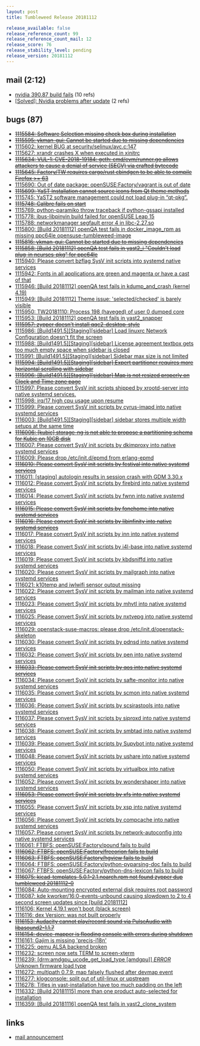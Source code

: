 ```yaml
---
layout: post
title: Tumbleweed Release 20181112

release_available: false
release_reference_count: 99
release_reference_count_mail: 12
release_score: 76
release_stability_level: pending
release_version: 20181112
---
```


## mail (2:12)

- [nvidia 390.87 build fails](https://lists.opensuse.org/opensuse-factory/2018-11/msg00082.html) (10 refs)
- [\[Solved\]: Nvidia problems after update](https://lists.opensuse.org/opensuse-factory/2018-11/msg00114.html) (2 refs)

## bugs (87)

<!--more-->

- ~~[1115584: Software Selection missing check box during installation](https://bugzilla.opensuse.org/show_bug.cgi?id=1115584)~~
- ~~[1115595: ykman-gui: Cannot be started due to missing dependencies](https://bugzilla.opensuse.org/show_bug.cgi?id=1115595)~~
- [1115602: kernel BUG at security/selinux/avc.c:147](https://bugzilla.opensuse.org/show_bug.cgi?id=1115602)
- [1115627: xrandr crashes X when executed in xinitrc](https://bugzilla.opensuse.org/show_bug.cgi?id=1115627)
- ~~[1115634: VUL-1: CVE-2018-19184: geth: cmd/evm/runner.go allows attackers to cause a denial of service (SEGV) via crafted bytecode](https://bugzilla.opensuse.org/show_bug.cgi?id=1115634)~~
- ~~[1115645: Factory/TW requires cargo/rust cbindgen to be able to compile Firefox >= 63](https://bugzilla.opensuse.org/show_bug.cgi?id=1115645)~~
- [1115690: Out of date package: openSUSE:Factory/vagrant is out of date](https://bugzilla.opensuse.org/show_bug.cgi?id=1115690)
- ~~[1115699: YaST Installation cannot source icons from Qt theme methods](https://bugzilla.opensuse.org/show_bug.cgi?id=1115699)~~
- [1115745: YaST2 software management could not load plug-in “qt-pkg”.](https://bugzilla.opensuse.org/show_bug.cgi?id=1115745)
- ~~[1115748: Calibre fails on start](https://bugzilla.opensuse.org/show_bug.cgi?id=1115748)~~
- [1115769: python-paramiko throw traceback if python-gssapi installed](https://bugzilla.opensuse.org/show_bug.cgi?id=1115769)
- [1115778: ibus-libpinyin build failed for openSUSE Leap 15](https://bugzilla.opensuse.org/show_bug.cgi?id=1115778)
- [1115788: networkmanager segfault error 4 in libc-2.27.so](https://bugzilla.opensuse.org/show_bug.cgi?id=1115788)
- [1115800: \[Build 20181112\] openQA test fails in docker_image_rpm as missing ppc64le opensuse-tumbleweed-image](https://bugzilla.opensuse.org/show_bug.cgi?id=1115800)
- ~~[1115816: ykman-gui: Cannot be started due to missing dependencies](https://bugzilla.opensuse.org/show_bug.cgi?id=1115816)~~
- ~~[1115858: \[Build 20181112\] openQA test fails in yast2_i "Couldn't load plug-in ncurses-pkg" for ppc64le](https://bugzilla.opensuse.org/show_bug.cgi?id=1115858)~~
- [1115940: Please convert  bzflag SysV init scripts into systemd native services](https://bugzilla.opensuse.org/show_bug.cgi?id=1115940)
- [1115942: Fonts in all applications are green and magenta or have a cast of that](https://bugzilla.opensuse.org/show_bug.cgi?id=1115942)
- [1115946: \[Build 20181112\] openQA test fails in kdump_and_crash (kernel 4.19)](https://bugzilla.opensuse.org/show_bug.cgi?id=1115946)
- [1115949: \[Build 20181112\] Theme issue: 'selected/checked' is barely visible](https://bugzilla.opensuse.org/show_bug.cgi?id=1115949)
- [1115950: TW20181110: Process 198 (haveged) of user 0 dumped core](https://bugzilla.opensuse.org/show_bug.cgi?id=1115950)
- [1115953: \[Build 20181112\] openQA test fails in yast2_snapper](https://bugzilla.opensuse.org/show_bug.cgi?id=1115953)
- ~~[1115957: zypper doesn't install qqc2-desktop-style](https://bugzilla.opensuse.org/show_bug.cgi?id=1115957)~~
- [1115986: \[Build1491.5\]\[Staging\]\[sidebar\] Load linuxrc Network Configuration doesn't fit the screen](https://bugzilla.opensuse.org/show_bug.cgi?id=1115986)
- [1115988: \[Build1491.5\]\[Staging\]\[sidebar\] License agreement textbox gets too much empty space when sidebar is closed](https://bugzilla.opensuse.org/show_bug.cgi?id=1115988)
- [1115991: \[Build1491.5\]\[Staging\]\[sidebar\] Sidebar max size is not limited](https://bugzilla.opensuse.org/show_bug.cgi?id=1115991)
- ~~[1115994: \[Build1491.5\]\[Staging\]\[sidebar\] Expert partitioner requires more horizontal scrolling with sidebar](https://bugzilla.opensuse.org/show_bug.cgi?id=1115994)~~
- ~~[1115996: \[Build1491.5\]\[Staging\]\[sidebar\] Map is not resized properly on Clock and Time zone page](https://bugzilla.opensuse.org/show_bug.cgi?id=1115996)~~
- [1115997: Please convert  SysV init scripts shipped by xrootd-server into native systemd services.](https://bugzilla.opensuse.org/show_bug.cgi?id=1115997)
- [1115998: irq/17 high cpu usage upon resume](https://bugzilla.opensuse.org/show_bug.cgi?id=1115998)
- [1115999: Please convert SysV init scripts by cyrus-imapd into native systemd services](https://bugzilla.opensuse.org/show_bug.cgi?id=1115999)
- [1116003: \[Build1491.5\]\[Staging\]\[sidebar\] sidebar stores multiple width setups at the same time](https://bugzilla.opensuse.org/show_bug.cgi?id=1116003)
- ~~[1116006: \[kubic\] storage-ng is not able to propose a partitioning schema for Kubic on 10GB disk](https://bugzilla.opensuse.org/show_bug.cgi?id=1116006)~~
- [1116007: Please convert SysV init scripts by dkimproxy into native systemd services](https://bugzilla.opensuse.org/show_bug.cgi?id=1116007)
- [1116009: Please drop /etc/init.d/epmd from erlang-epmd](https://bugzilla.opensuse.org/show_bug.cgi?id=1116009)
- ~~[1116010: Please convert SysV init scripts by festival into native systemd services](https://bugzilla.opensuse.org/show_bug.cgi?id=1116010)~~
- [1116011: \[staging\] autologin results in session crash with GDM 3.30.x](https://bugzilla.opensuse.org/show_bug.cgi?id=1116011)
- [1116012: Please convert SysV init scripts by firebird into native systemd services](https://bugzilla.opensuse.org/show_bug.cgi?id=1116012)
- [1116014: Please convert SysV init scripts by  fwnn into native systemd services](https://bugzilla.opensuse.org/show_bug.cgi?id=1116014)
- ~~[1116015: Please convert SysV init scripts by fonehome into native systemd services](https://bugzilla.opensuse.org/show_bug.cgi?id=1116015)~~
- ~~[1116016: Please convert SysV init scripts by libinfinity into native systemd services](https://bugzilla.opensuse.org/show_bug.cgi?id=1116016)~~
- [1116017: Please convert SysV init scripts by inn into native systemd services](https://bugzilla.opensuse.org/show_bug.cgi?id=1116017)
- [1116018: Please convert SysV init scripts by i4l-base into native systemd services](https://bugzilla.opensuse.org/show_bug.cgi?id=1116018)
- [1116019: Please convert SysV init scripts by  kbdsniffd into native systemd services](https://bugzilla.opensuse.org/show_bug.cgi?id=1116019)
- [1116020: Please convert SysV init scripts by mailgraph into native systemd services](https://bugzilla.opensuse.org/show_bug.cgi?id=1116020)
- [1116021: k10temp and iwlwifi sensor output missing](https://bugzilla.opensuse.org/show_bug.cgi?id=1116021)
- [1116022: Please convert SysV init scripts by mailman into native systemd services](https://bugzilla.opensuse.org/show_bug.cgi?id=1116022)
- [1116023: Please convert SysV init scripts by mhvtl into native systemd services](https://bugzilla.opensuse.org/show_bug.cgi?id=1116023)
- [1116025: Please convert SysV init scripts by nxtvepg into native systemd services](https://bugzilla.opensuse.org/show_bug.cgi?id=1116025)
- [1116029: openstack-suse-macros: please drop /etc/init.d/openstack-skeleton](https://bugzilla.opensuse.org/show_bug.cgi?id=1116029)
- [1116030: Please convert SysV init scripts by pdnsd into native systemd services](https://bugzilla.opensuse.org/show_bug.cgi?id=1116030)
- [1116032: Please convert SysV init scripts by pen into native systemd services](https://bugzilla.opensuse.org/show_bug.cgi?id=1116032)
- ~~[1116033: Please convert SysV init scripts by qos into native systemd services](https://bugzilla.opensuse.org/show_bug.cgi?id=1116033)~~
- [1116034: Please convert SysV init scripts by safte-monitor into native systemd services](https://bugzilla.opensuse.org/show_bug.cgi?id=1116034)
- [1116035: Please convert SysV init scripts by scmon into native systemd services](https://bugzilla.opensuse.org/show_bug.cgi?id=1116035)
- [1116036: Please convert SysV init scripts by scsirastools into native systemd services](https://bugzilla.opensuse.org/show_bug.cgi?id=1116036)
- [1116037: Please convert SysV init scripts by siproxd into native systemd services](https://bugzilla.opensuse.org/show_bug.cgi?id=1116037)
- [1116038: Please convert SysV init scripts by smbtad into native systemd services](https://bugzilla.opensuse.org/show_bug.cgi?id=1116038)
- [1116039: Please convert SysV init scripts by Supybot into native systemd services](https://bugzilla.opensuse.org/show_bug.cgi?id=1116039)
- [1116048: Please convert SysV init scripts by ushare into native systemd services](https://bugzilla.opensuse.org/show_bug.cgi?id=1116048)
- [1116050: Please convert SysV init scripts by virtualbox into native systemd services](https://bugzilla.opensuse.org/show_bug.cgi?id=1116050)
- [1116052: Please convert SysV init scripts by wondershaper into native systemd services](https://bugzilla.opensuse.org/show_bug.cgi?id=1116052)
- ~~[1116053: Please convert SysV init scripts by xfs into native systemd services](https://bugzilla.opensuse.org/show_bug.cgi?id=1116053)~~
- [1116055: Please convert SysV init scripts by xsp into native systemd services](https://bugzilla.opensuse.org/show_bug.cgi?id=1116055)
- [1116056: Please convert SysV init scripts by compcache into native systemd services](https://bugzilla.opensuse.org/show_bug.cgi?id=1116056)
- [1116057: Please convert SysV init scripts by network-autoconfig into native systemd services](https://bugzilla.opensuse.org/show_bug.cgi?id=1116057)
- [1116061: FTBFS: openSUSE:Factory/pound fails to build](https://bugzilla.opensuse.org/show_bug.cgi?id=1116061)
- ~~[1116062: FTBFS: openSUSE:Factory/freeorion fails to build](https://bugzilla.opensuse.org/show_bug.cgi?id=1116062)~~
- ~~[1116063: FTBFS: openSUSE:Factory/hgview fails to build](https://bugzilla.opensuse.org/show_bug.cgi?id=1116063)~~
- [1116064: FTBFS: openSUSE:Factory/python-pyparsing-doc fails to build](https://bugzilla.opensuse.org/show_bug.cgi?id=1116064)
- [1116067: FTBFS: openSUSE:Factory/python-dns-lexicon fails to build](https://bugzilla.opensuse.org/show_bug.cgi?id=1116067)
- ~~[1116075: kicad-templates-5.0.1-2.1.noarch.rpm not found zypper dup tumbleweed 20181112-0](https://bugzilla.opensuse.org/show_bug.cgi?id=1116075)~~
- [1116084: Auto-mounting encrypted external disk requires root password](https://bugzilla.opensuse.org/show_bug.cgi?id=1116084)
- [1116087: kde kworker/16:0-events-unbound  causing slowdown to 2 to 4 second screen updates since \[build 20181112\]](https://bugzilla.opensuse.org/show_bug.cgi?id=1116087)
- [1116106: Kernel 4.19.1 won't boot (black screen)](https://bugzilla.opensuse.org/show_bug.cgi?id=1116106)
- [1116116: dex Version: was not built properly](https://bugzilla.opensuse.org/show_bug.cgi?id=1116116)
- ~~[1116153: Audacity cannot play/record sound via PulseAudio with libasound2-1.1.7](https://bugzilla.opensuse.org/show_bug.cgi?id=1116153)~~
- ~~[1116154: device-mapper is flooding console with errors during shutdown](https://bugzilla.opensuse.org/show_bug.cgi?id=1116154)~~
- [1116161: Gajim is missing 'precis-i18n'](https://bugzilla.opensuse.org/show_bug.cgi?id=1116161)
- [1116225: qemu ALSA backend broken](https://bugzilla.opensuse.org/show_bug.cgi?id=1116225)
- [1116232: screen now sets TERM to screen-xterm](https://bugzilla.opensuse.org/show_bug.cgi?id=1116232)
- [1116239: \[drm:amdgpu_ucode_get_load_type \[amdgpu\]\] *ERROR* Unknown firmware load type](https://bugzilla.opensuse.org/show_bug.cgi?id=1116239)
- [1116272: multipath 0.7.9: map falsely flushed after devmap event](https://bugzilla.opensuse.org/show_bug.cgi?id=1116272)
- [1116277: klogconsole: split out of util-linux or upstream](https://bugzilla.opensuse.org/show_bug.cgi?id=1116277)
- [1116278: Titles in yast-installation have too much padding on the left](https://bugzilla.opensuse.org/show_bug.cgi?id=1116278)
- [1116332: \[Build 20181115\] more than one product auto-selected for installation](https://bugzilla.opensuse.org/show_bug.cgi?id=1116332)
- [1116359: \[Build 20181116\] openQA test fails in yast2_clone_system](https://bugzilla.opensuse.org/show_bug.cgi?id=1116359)



## links

- [mail announcement](https://lists.opensuse.org/opensuse-factory/2018-11/msg00081.html)
